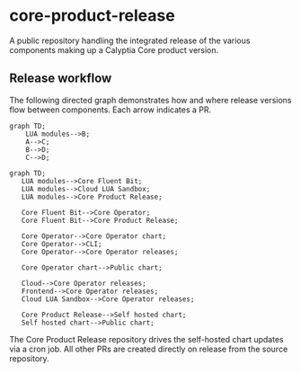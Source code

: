 # core-product-release

A public repository handling the integrated release of the various
components making up a Calyptia Core product version.

## Release workflow

The following directed graph demonstrates how and where release versions flow between components.
Each arrow indicates a PR.

```mermaid
graph TD;
    LUA modules-->B;
    A-->C;
    B-->D;
    C-->D;
```

```mermaid
graph TD;
   LUA modules-->Core Fluent Bit;
   LUA modules-->Cloud LUA Sandbox;
   LUA modules-->Core Product Release;

   Core Fluent Bit-->Core Operator;
   Core Fluent Bit-->Core Product Release;

   Core Operator-->Core Operator chart;
   Core Operator-->CLI;
   Core Operator-->Core Operator releases;

   Core Operator chart-->Public chart;

   Cloud-->Core Operator releases;
   Frontend-->Core Operator releases;
   Cloud LUA Sandbox-->Core Operator releases;

   Core Product Release-->Self hosted chart;
   Self hosted chart-->Public chart;
```

The Core Product Release repository drives the self-hosted chart updates via a cron job.
All other PRs are created directly on release from the source repository.
